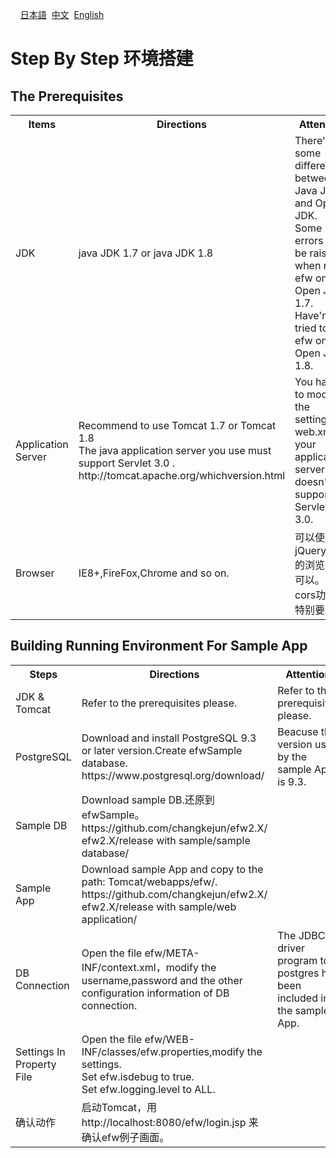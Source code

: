 &nbsp;&nbsp;&nbsp;&nbsp;<a href="../日本語/step_by_step.md">日本語</a>
&nbsp;<a href="../中文/step_by_step.md">中文</a>
&nbsp;<a href="../English/step_by_step.md">English</a>
<H1>Step By Step 环境搭建</H1>

<h2>The Prerequisites</h2>
<table>
<tr>
	<th>Items</th><th>Directions</th><th>Attention</th>
</tr>
<tr>
	<td>JDK</td><td>java JDK 1.7 or java JDK 1.8</td><td>There're some differences between Java JDK and Open JDK.<br>Some errors will be raised when run efw on Open JDK 1.7.<br>Have'nt tried to run efw on Open JDK 1.8.</td>
</tr>
<tr>
	<td>Application Server</td><td>Recommend to use Tomcat 1.7 or Tomcat 1.8<br>The java application server you use must support Servlet 3.0 .<br>http://tomcat.apache.org/whichversion.html</td><td>You have to modify the settings in web.xml if your application server doesn't support Servlet 3.0.</td>
</tr>
<tr>
	<td>Browser</td><td>IE8+,FireFox,Chrome and so on.</td><td>可以使用jQuery1.12的浏览器都可以。<br>cors功能有特别要求。</td>
</tr>
</table>
<h2>Building Running Environment For Sample App</h2>
<table>
<tr>
	<th>Steps</th><th>Directions</th><th>Attention</th>
</tr>
<tr>
	<td>JDK & Tomcat</td><td>Refer to the prerequisites please.</td><td>Refer to the prerequisites please.</td>
</tr>
<tr>
	<td>PostgreSQL</td><td>Download and install PostgreSQL 9.3 or later version.Create efwSample database.<br>https://www.postgresql.org/download/</td><td>Beacuse the version used by the sample App is 9.3.</td>
</tr>
<tr>
	<td>Sample DB</td><td>Download sample DB.还原到efwSample。<br>https://github.com/changkejun/efw2.X/<br>efw2.X/release with sample/sample database/</td><td></td>
</tr>
<tr>
	<td>Sample App</td><td>Download sample App and copy to the path: Tomcat/webapps/efw/.<br>https://github.com/changkejun/efw2.X/<br>efw2.X/release with sample/web application/</td><td></td>
</tr>
<tr>
	<td>DB Connection</td><td>Open the file efw/META-INF/context.xml，modify the username,password and the other configuration information of DB connection.</td><td>The JDBC driver program to postgres has been included into the sample App.</td>
</tr>
<tr>
	<td>Settings In Property File</td><td>Open the file  efw/WEB-INF/classes/efw.properties,modify the settings.<br>Set efw.isdebug to true.<br>Set efw.logging.level to ALL.</td><td></td>
</tr>
<tr>
	<td>确认动作</td><td>启动Tomcat，用http://localhost:8080/efw/login.jsp 来确认efw例子画面。</td><td></td>
</tr>
</table>




